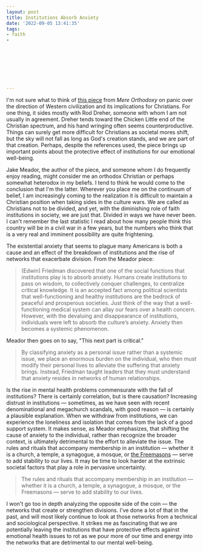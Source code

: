 ```yaml
---
layout: post
title: Institutions Absorb Anxiety
date: '2022-09-05 13:41:35'
tags:
- faith
- 








---
```


I'm not sure what to think of [this piece](https://mereorthodoxy.com/panic/) from _Mere Orthodoxy_ on panic over the direction of Western civilization and its implications for Christians. For one thing, it sides mostly with Rod Dreher, someone with whom I am not usually in agreement. Dreher tends toward the Chicken Little end of the Christian spectrum, and his hand wringing often seems counterproductive. Things can surely get more difficult for Christians as societal mores shift, but the sky will not fall as long as God's creation stands, and we are part of that creation. Perhaps, despite the references used, the piece brings up important points about the protective effect of institutions for our emotional well-being.

Jake Meador, the author of the piece, and someone whom I do frequently enjoy reading, might consider me an orthodox Christian or perhaps somewhat heterodox in my beliefs. I tend to think he would come to the conclusion that I'm the latter. Wherever you place me on the continuum of belief, I am increasingly coming to the realization it is difficult to maintain a Christian position when taking sides in the culture wars. We are called as Christians not to be divided, and yet, with the diminishing role of faith institutions in society, we are just that. Divided in ways we have never been. I can't remember the last statistic I read about how many people think this country will be in a civil war in a few years, but the numbers who think that is a very real and imminent possibility are quite frightening.

The existential anxiety that seems to plague many Americans is both a cause and an effect of the breakdown of institutions and the rise of networks that exacerbate division. From the Meador piece:

> (Edwin) Friedman discovered that one of the social functions that institutions play is to absorb anxiety. Humans create institutions to pass on wisdom, to collectively conquer challenges, to centralize critical knowledge. It is an accepted fact among political scientists that well-functioning and healthy institutions are the bedrock of peaceful and prosperous societies. Just think of the way that a well-functioning medical system can allay our fears over a health concern. However, with the devaluing and disappearance of institutions, individuals were left to absorb the culture’s anxiety. Anxiety then becomes a systemic phenomenon.

Meador then goes on to say, "This next part is critical."

> By classifying anxiety as a personal issue rather than a systemic issue, we place an enormous burden on the individual, who then must modify their personal lives to alleviate the suffering that anxiety brings. Instead, Friedman taught leaders that they must understand that anxiety resides in networks of human relationships.

Is the rise in mental health problems commensurate with the fall of institutions? There is certainly correlation, but is there causation? Increasing distrust in institutions — sometimes, as we have seen with recent denominational and megachurch scandals, with good reason — is certainly a plausible explanation. When we withdraw from institutions, we can experience the loneliness and isolation that comes from the lack of a good support system. It makes sense, as Meador emphasizes, that shifting the cause of anxiety to the individual, rather than recognize the broader context, is ultimately detrimental to the effort to alleviate the issue. The rules and rituals that accompany membership in an institution — whether it is a church, a temple, a synagogue, a mosque, or [the Freemasons](https://getpocket.com/explore/item/we-have-handshakes-the-freemasons-greetings-history-and-famous-members) — serve to add stability to our lives. It may be time to look harder at the extrinsic societal factors that play a role in pervasive uncertainty.

> The rules and rituals that accompany membership in an institution — whether it is a church, a temple, a synagogue, a mosque, or the Freemasons — serve to add stability to our lives.

I won't go too in depth analyzing the opposite side of the coin — the networks that create or strengthen divisions. I've done a lot of that in the past, and will most likely continue to look at those networks from a technical and sociological perspective. It strikes me as fascinating that we are potentially leaving the institutions that have protective effects against emotional health issues to rot as we pour more of our time and energy into the networks that are detrimental to our mental well-being.

